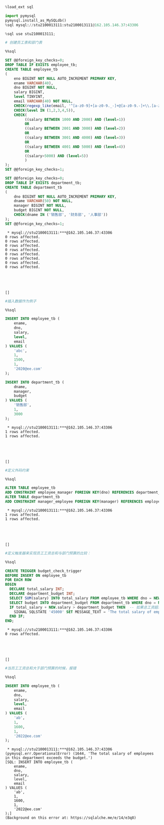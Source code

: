 ```python
%load_ext sql
```


```python
import pymysql 
pymysql.install_as_MySQLdb()
%sql mysql://stu2100013111:stu2100013111@162.105.146.37:43306
```


```python
%sql use stu2100013111;
```


```python
# 创建员工表和部门表
```


```sql
%%sql

SET @@foreign_key_checks=0;
DROP TABLE IF EXISTS employee_tb;
CREATE TABLE employee_tb
(
    eno BIGINT NOT NULL AUTO_INCREMENT PRIMARY KEY,
    ename VARCHAR(40),
    dno BIGINT NOT NULL,
    salary BIGINT,
    level TINYINT,
    email VARCHAR(40) NOT NULL,
    CHECK(regexp_like(email, '^[a-z0-9]+[a-z0-9._-]+@[a-z0-9.-]+\\.[a-z]{2,4}$')),
    CHECK(level IN (1,2,3,4,5)),
    CHECK(
         ((salary BETWEEN 1000 AND 2000) AND (level=1))
         OR
         ((salary BETWEEN 2001 AND 3000) AND (level=2))
         OR
         ((salary BETWEEN 3001 AND 4000) AND (level=3))
         OR
         ((salary BETWEEN 4001 AND 5000) AND (level=4))
         OR
         ((salary>5000) AND (level=5))
         )
);
SET @@foreign_key_checks=1;

SET @@foreign_key_checks=0;
DROP TABLE IF EXISTS department_tb;
CREATE TABLE department_tb
(
    dno BIGINT NOT NULL AUTO_INCREMENT PRIMARY KEY,
    dname VARCHAR(50) NOT NULL,
    manager BIGINT NOT NULL,
    budget BIGINT NOT NULL,
    CHECK(dname IN ('销售部', '财务部', '人事部'))
);
SET @@foreign_key_checks=1;
```

     * mysql://stu2100013111:***@162.105.146.37:43306
    0 rows affected.
    0 rows affected.
    0 rows affected.
    0 rows affected.
    0 rows affected.
    0 rows affected.
    0 rows affected.
    0 rows affected.





    []




```python
#插入数据作为例子
```


```sql
%%sql

INSERT INTO employee_tb (
    ename,
    dno,
    salary,
    level,
    email
) VALUES (
    'abc', 
    1, 
    1500,
    1,
    '2020@ee.com'
);

INSERT INTO department_tb (
    dname,
    manager,
    budget
) VALUES (
    '销售部', 
    1, 
    3000
);
```

     * mysql://stu2100013111:***@162.105.146.37:43306
    1 rows affected.
    1 rows affected.





    []




```python
#定义外码约束
```


```sql
%%sql

ALTER TABLE employee_tb
ADD CONSTRAINT employee_manager FOREIGN KEY(dno) REFERENCES department_tb(dno);
ALTER TABLE department_tb
ADD CONSTRAINT manager_employee FOREIGN KEY(manager) REFERENCES employee_tb(eno);
```

     * mysql://stu2100013111:***@162.105.146.37:43306
    1 rows affected.
    1 rows affected.





    []




```python
#定义触发器来实现员工工资总和与部门预算的比较：
```


```sql
%%sql

CREATE TRIGGER budget_check_trigger
BEFORE INSERT ON employee_tb
FOR EACH ROW
BEGIN
  DECLARE total_salary INT;
  DECLARE department_budget INT;
  SELECT SUM(salary) INTO total_salary FROM employee_tb WHERE dno = NEW.dno;  -- 计算该部门所有员工的salary总和
  SELECT budget INTO department_budget FROM department_tb WHERE dno = NEW.dno;  -- 获取该部门的budget
  IF total_salary + NEW.salary > department_budget THEN  -- 如果总工资超过预算，则阻止插入操作
    SIGNAL SQLSTATE '45000' SET MESSAGE_TEXT = 'The total salary of employees in this department exceeds the budget.';
  END IF;
END;
```

     * mysql://stu2100013111:***@162.105.146.37:43306
    0 rows affected.





    []




```python
#当员工工资总和大于部门预算的时候，报错
```


```sql
%%sql

INSERT INTO employee_tb (
    ename,
    dno,
    salary,
    level,
    email
) VALUES (
    'ab', 
    1, 
    1600,
    1,
    '2022@ee.com'
);
```

     * mysql://stu2100013111:***@162.105.146.37:43306
    (pymysql.err.OperationalError) (1644, 'The total salary of employees in this department exceeds the budget.')
    [SQL: INSERT INTO employee_tb (
        ename,
        dno,
        salary,
        level,
        email
    ) VALUES (
        'ab', 
        1, 
        1600,
        1,
        '2022@ee.com'
    );]
    (Background on this error at: https://sqlalche.me/e/14/e3q8)

